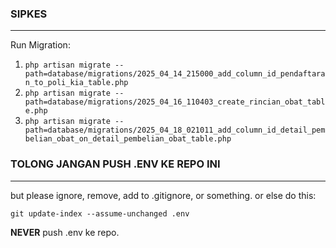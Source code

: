 ### SIPKES
<hr>
Run Migration:

1. ```php artisan migrate --path=database/migrations/2025_04_14_215000_add_column_id_pendaftaran_to_poli_kia_table.php```
2. ```php artisan migrate --path=database/migrations/2025_04_16_110403_create_rincian_obat_table.php```
3. ```php artisan migrate --path=database/migrations/2025_04_18_021011_add_column_id_detail_pembelian_obat_on_detail_pembelian_obat_table.php```

### TOLONG JANGAN PUSH .ENV KE REPO INI
<hr>
but please ignore, remove, add to .gitignore, or something. or else do this:

```git update-index --assume-unchanged .env```

<b>NEVER</b> push .env ke repo.

